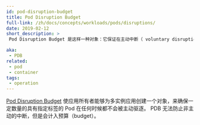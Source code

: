 ```yaml
---
id: pod-disruption-budget
title: Pod Disruption Budget
full-link: /zh/docs/concepts/workloads/pods/disruptions/
date: 2019-02-12
short_description: >
 Pod Disruption Budget 是这样一种对象：它保证在主动中断（ voluntary disruptions）时，多实例应用的 {{< glossary_tooltip text="Pod" term_id="pod" >}} 不会少于一定的数量。

aka:
 - PDB
related:
 - pod
 - container
tags:
 - operation
---
```


<!--
---
id: pod-disruption-budget
title: Pod Disruption Budget
full-link: /docs/concepts/workloads/pods/disruptions/
date: 2019-02-12
short_description: >
 An object that limits the number of {{< glossary_tooltip text="Pods" term_id="pod" >}} of a replicated application, that are down simultaneously from voluntary disruptions.

aka:
 - PDB
related:
 - pod
 - container
tags:
 - operation
---
-->

<!--
 A [Pod Disruption Budget](/docs/concepts/workloads/pods/disruptions/) allows an application owner to create an object for a replicated application, that ensures a certain number or percentage of Pods with an assigned label will not be voluntarily evicted at any point in time. PDBs cannot prevent an involuntary disruption, but will count against the budget.
-->
 [Pod Disruption Budget](/zh/docs/concepts/workloads/pods/disruptions/) 使应用所有者能够为多实例应用创建一个对象，来确保一定数量的具有指定标签的 Pod 在任何时候都不会被主动驱逐。 PDB 无法防止非主动的中断，但是会计入预算（budget）。